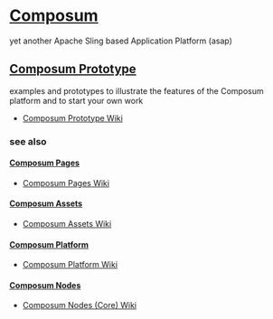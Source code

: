 # [Composum](https://ist-software.atlassian.net/wiki/display/CMP/Composum)

yet another Apache Sling based Application Platform (asap)

## [Composum Prototype](https://ist-software.atlassian.net/wiki/display/CMP/Composum+Prototype)

examples and prototypes to illustrate the features of the Composum platform and to start your own work

* [Composum Prototype Wiki](https://ist-software.atlassian.net/wiki/display/CMP/Composum+Prototype)

### see also

#### [Composum Pages](https://github.com/ist-dresden/composum-pages)

* [Composum Pages Wiki](https://ist-software.atlassian.net/wiki/display/CMP/Composum+Pages)

#### [Composum Assets](https://github.com/ist-dresden/composum-assets)

* [Composum Assets Wiki](https://ist-software.atlassian.net/wiki/display/CMP/Composum+Assets)

#### [Composum Platform](https://github.com/ist-dresden/composum-platform)

* [Composum Platform Wiki](https://ist-software.atlassian.net/wiki/display/CMP/Composum+Platform)

#### [Composum Nodes](https://github.com/ist-dresden/composum)

* [Composum Nodes (Core) Wiki](https://ist-software.atlassian.net/wiki/display/CMP/Composum+Nodes)

